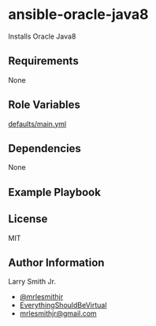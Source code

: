 # ansible-oracle-java8

Installs Oracle Java8

## Requirements

None

## Role Variables

[defaults/main.yml](defaults/main.yml)

## Dependencies

None

## Example Playbook

## License

MIT

## Author Information

Larry Smith Jr.

- [@mrlesmithjr](https://www.twitter.com/mrlesmithjr)
- [EverythingShouldBeVirtual](http://everythingshouldbevirtual.com)
- [mrlesmithjr@gmail.com](mailto:mrlesmithjr@gmail.com)
